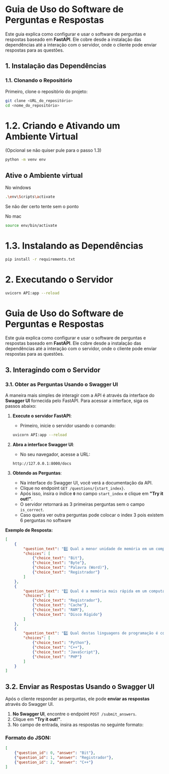 # Guia de Uso do Software de Perguntas e Respostas

Este guia explica como configurar e usar o software de perguntas e respostas baseado em **FastAPI**. Ele cobre desde a instalação das dependências até a interação com o servidor, onde o cliente pode enviar respostas para as questões.

## 1. Instalação das Dependências

### 1.1. **Clonando o Repositório**

Primeiro, clone o repositório do projeto:

```bash
git clone <URL_do_repositório>
cd <nome_do_repositório>
```

# 1.2. Criando e Ativando um Ambiente Virtual
(Opcional se não quiser pule para o passo 1.3)

```bash
python -m venv env
```
## Ative o Ambiente virtual
 No windows
 ```bash
.\env\Scripts\activate
```
Se não der certo tente sem o ponto

No mac
```bash
source env/bin/activate
```

# 1.3. Instalando as Dependências
```bash
pip install -r requirements.txt
```

# 2. Executando o Servidor
```bash
uvicorn API:app --reload
```

# Guia de Uso do Software de Perguntas e Respostas

Este guia explica como configurar e usar o software de perguntas e respostas baseado em **FastAPI**. Ele cobre desde a instalação das dependências até a interação com o servidor, onde o cliente pode enviar respostas para as questões.

## 3. Interagindo com o Servidor

### 3.1. **Obter as Perguntas Usando o Swagger UI**

A maneira mais simples de interagir com a API é através da interface do **Swagger UI** fornecida pelo FastAPI. Para acessar a interface, siga os passos abaixo:

1. **Execute o servidor FastAPI**:
    - Primeiro, inicie o servidor usando o comando:
    ```bash
    uvicorn API:app --reload
    ```

2. **Abra a interface Swagger UI**:
    - No seu navegador, acesse a URL:
    ```
    http://127.0.0.1:8000/docs
    ```

3. **Obtendo as Perguntas**:
    - Na interface do Swagger UI, você verá a documentação da API.
    - Clique no endpoint `GET /questions/{start_index}`.
    - Após isso, insira o índice **`0`** no campo `start_index` e clique em **"Try it out!"**.
    - O servidor retornará as 3 primeiras perguntas sem o campo `is_correct`.
    - Caso queira ver outra perguntas pode colocar o index 3 pois existem 6 perguntas no software

**Exemplo de Resposta:**
```json
[
    {
        "question_text": "0️⃣ Qual a menor unidade de memória em um computador?",
        "choices": [
            {"choice_text": "Bit"},
            {"choice_text": "Byte"},
            {"choice_text": "Palavra (Word)"},
            {"choice_text": "Registrador"}
        ]
    },
    {
        "question_text": "1️⃣ Qual é a memória mais rápida em um computador?",
        "choices": [
            {"choice_text": "Registrador"},
            {"choice_text": "Cache"},
            {"choice_text": "RAM"},
            {"choice_text": "Disco Rígido"}
        ]
    },
    {
        "question_text": "2️⃣ Qual destas linguagens de programação é compilada?",
        "choices": [
            {"choice_text": "Python"},
            {"choice_text": "C++"},
            {"choice_text": "JavaScript"},
            {"choice_text": "PHP"}
        ]
    }
]
```

## 3.2. Enviar as Respostas Usando o Swagger UI

Após o cliente responder as perguntas, ele pode **enviar as respostas** através do Swagger UI.

1. **No Swagger UI**, encontre o endpoint `POST /submit_answers`.
2. Clique em **"Try it out!"**.
3. No campo de entrada, insira as respostas no seguinte formato:

### Formato do JSON:
```json
[
    {"question_id": 0, "answer": "Bit"},
    {"question_id": 1, "answer": "Registrador"},
    {"question_id": 2, "answer": "C++"}
]


